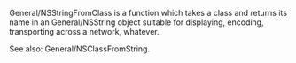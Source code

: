 General/NSStringFromClass is a function which takes a class and returns its name in an General/NSString object suitable for displaying, encoding, transporting across a network, whatever.

See also: General/NSClassFromString.